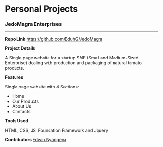 # Personal Projects

### JedoMagra Enterprises
_________________

**Repo Link** https://github.com/EduhG/JedoMagra

**Project Details**

 A Single page website for a startup SME (Small and Medium-Sized Enterprise) dealing with production and packaging of natural tomato products.


**Features**

Single page website with 4 Sections:
* Home
* Our Products
* About Us
* Contacts

**Tools Used**

HTML, CSS, JS, Foundation Framework and Jquery

**Contributors** [Edwin Nyangena](https://github.com/EduhG)
 
